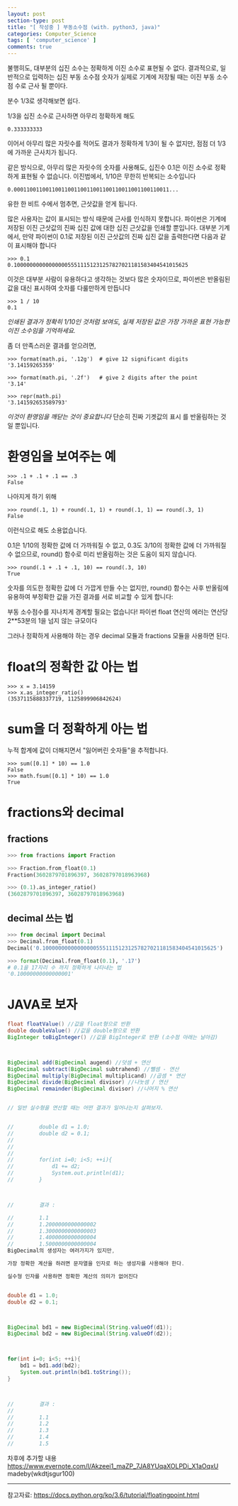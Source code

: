 ```yaml
---
layout: post
section-type: post
title: "[ 작성중 ] 부동소수점 (with. python3, java)"
categories: Computer_Science
tags: [ 'computer_science' ]
comments: true
---
```


불행히도, 대부분의 십진 소수는 정확하게 이진 소수로 표현될 수 없다.
결과적으로, 일반적으로 입력하는 십진 부동 소수점 숫자가 실제로 기계에 저장될 때는 이진 부동 소수점 수로 근사 될 뿐이다.

분수 1/3로 생각해보면 쉽다.

1/3을 십진 소수로 근사하면 아무리 정확하게 해도
```
0.333333333
```
이어서 아무리 많은 자릿수를 적어도 결과가 정확하게 1/3이 될 수 없지만, 점점 더 1/3에 가까운 근사치가 됩니다.

같은 방식으로, 아무리 많은 자릿수의 숫자를 사용해도, 십진수 0.1은 이진 소수로 정확하게 표현될 수 없습니다. 이진법에서, 1/10은 무한히 반복되는 소수입니다
```
0.0001100110011001100110011001100110011001100110011...
```

유한 한 비트 수에서 멈추면, 근삿값을 얻게 됩니다.

많은 사용자는 값이 표시되는 방식 때문에 근사를 인식하지 못합니다. 파이썬은 기계에 저장된 이진 근삿값의 진짜 십진 값에 대한 십진 근삿값을 인쇄할 뿐입니다. 대부분 기계에서, 만약 파이썬이 0.1로 저장된 이진 근삿값의 진짜 십진 값을 출력한다면 다음과 같이 표시해야 합니다

```
>>> 0.1
0.1000000000000000055511151231257827021181583404541015625
```
이것은 대부분 사람이 유용하다고 생각하는 것보다 많은 숫자이므로, 파이썬은 반올림된 값을 대신 표시하여 숫자를 다룰만하게 만듭니다

```
>>> 1 / 10
0.1
```
*인쇄된 결과가 정확히 1/10인 것처럼 보여도, 실제 저장된 값은 가장 가까운 표현 가능한 이진 소수임을 기억하세요.*

좀 더 만족스러운 결과를 얻으려면,
```
>>> format(math.pi, '.12g')  # give 12 significant digits
'3.14159265359'

>>> format(math.pi, '.2f')   # give 2 digits after the point
'3.14'

>>> repr(math.pi)
'3.141592653589793'
```
*이것이 환영임을 깨닫는 것이 중요합니다*
단순히 진짜 기곗값의 표시 를 반올림하는 것일 뿐입니다.

# 환영임을 보여주는 예
```
>>> .1 + .1 + .1 == .3
False
```

나아지게 하기 위해

```
>>> round(.1, 1) + round(.1, 1) + round(.1, 1) == round(.3, 1)
False
```
이런식으로 해도 소용없습니다.

0.1은 1/10의 정확한 값에 더 가까워질 수 없고, 0.3도 3/10의 정확한 값에 더 가까워질 수 없으므로, round() 함수로 미리 반올림하는 것은 도움이 되지 않습니다.

```
>>> round(.1 + .1 + .1, 10) == round(.3, 10)
True
```

숫자를 의도한 정확한 값에 더 가깝게 만들 수는 없지만, round() 함수는 사후 반올림에 유용하여 부정확한 값을 가진 결과를 서로 비교할 수 있게 합니다:


부동 소수점수를 지나치게 경계할 필요는 없습니다!
파이썬 float 연산의 에러는 연산당 2**53분의 1을 넘지 않는 규모이다


그러나 정확하게 사용해야 하는 경우
decimal 모듈과 fractions 모듈을 사용하면 된다.

# float의 정확한 값 아는 법

```
>>> x = 3.14159
>>> x.as_integer_ratio()
(3537115888337719, 1125899906842624)
```

# sum을 더 정확하게 아는 법
누적 합계에 값이 더해지면서 "잃어버린 숫자들"을 추적합니다.
```
>>> sum([0.1] * 10) == 1.0
False
>>> math.fsum([0.1] * 10) == 1.0
True
```

# fractions와 decimal

## fractions

``` python
>>> from fractions import Fraction

>>> Fraction.from_float(0.1)
Fraction(3602879701896397, 36028797018963968)

>>> (0.1).as_integer_ratio()
(3602879701896397, 36028797018963968)
```

## decimal 쓰는 법


``` python
>>> from decimal import Decimal
>>> Decimal.from_float(0.1)
Decimal('0.1000000000000000055511151231257827021181583404541015625')

>>> format(Decimal.from_float(0.1), '.17')
# 0.1을 17자리 수 까지 정확하게 나타내는 법
'0.10000000000000001'
```




# JAVA로 보자

``` java
float floatValue() //값을 float형으로 반환
double doubleValue() //값을 double형으로 반환
BigInteger toBigInteger() //값을 BigInteger로 반환 (소수점 아래는 날아감)



BigDecimal add(BigDecimal augend) //덧셈 + 연산
BigDecimal subtract(BigDecimal subtrahend) //뺄셈 - 연산
BigDecimal multiply(BigDecimal multiplicand) //곱셈 * 연산
BigDecimal divide(BigDecimal divisor) //나눗셈 / 연산
BigDecimal remainder(BigDecimal divisor) //나머지 % 연산


// 일반 실수형을 연산할 때는 어떤 결과가 일어나는지 살펴보자.


//        double d1 = 1.0;
//        double d2 = 0.1;
//
//
//
//        for(int i=0; i<5; ++i){
//            d1 += d2;
//            System.out.println(d1);
//        }



//        결과 :

//        1.1
//        1.2000000000000002
//        1.3000000000000003
//        1.4000000000000004
//        1.5000000000000004
BigDecimal의 생성자는 여러가지가 있지만,

가장 정확한 계산을 하려면 문자열을 인자로 하는 생성자를 사용해야 한다.

실수형 인자를 사용하면 정확한 계산의 의미가 없어진다


double d1 = 1.0;
double d2 = 0.1;



BigDecimal bd1 = new BigDecimal(String.valueOf(d1));
BigDecimal bd2 = new BigDecimal(String.valueOf(d2));



for(int i=0; i<5; ++i){
    bd1 = bd1.add(bd2);
    System.out.println(bd1.toString());
}



//        결과 :
//
//        1.1
//        1.2
//        1.3
//        1.4
//        1.5
```
차후에 추가할 내용
https://www.evernote.com/l/Akzeei1_maZP_7JA8YUqaXOLPDi_X1aOqxU
madeby(wkdtjsgur100)

---
참고자료:
https://docs.python.org/ko/3.6/tutorial/floatingpoint.html
